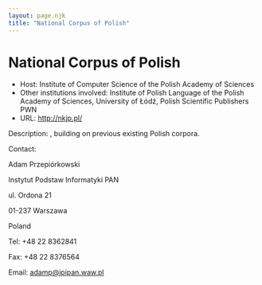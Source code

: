 ```yaml
---
layout: page.njk
title: "National Corpus of Polish"
---
```

# National Corpus of Polish











* Host: Institute of Computer Science of the Polish Academy of Sciences
* Other institutions involved: Institute of Polish Language of the Polish Academy of Sciences, University of Łódź,
 Polish Scientific Publishers PWN
* URL: <http://nkjp.pl/>



Description:
 , building on previous existing Polish corpora.



Contact: 



Adam Przepiórkowski


Instytut Podstaw Informatyki PAN


 ul. Ordona 21


01-237 Warszawa


Poland


Tel: +48 22 8362841


Fax: +48 22 8376564


Email: [adamp@ipipan.waw.pl](mailto:adamp@ipipan.waw.pl)





